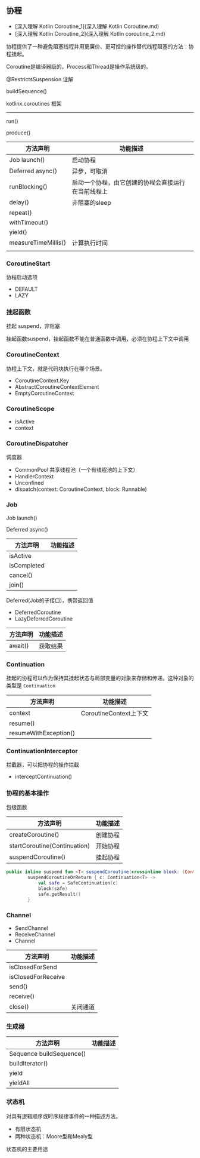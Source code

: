## 协程

* [深入理解 Kotlin Coroutine_1](深入理解 Kotlin Coroutine.md)
* [深入理解 Kotlin Coroutine_2](深入理解 Kotlin coroutine_2.md)

协程提供了一种避免阻塞线程并用更廉价、更可控的操作替代线程阻塞的方法：协程挂起。

Coroutine是编译器级的，Process和Thread是操作系统级的。

@RestrictsSuspension 注解

buildSequence()

kotlinx.coroutines 框架

----

run()

produce()

| 方法声明                | 功能描述                      |
| ------------------- | ------------------------- |
| Job launch()        | 启动协程                      |
| Deferred async()    | 异步，可取消                    |
| runBlocking()       | 启动一个协程，由它创建的协程会直接运行在当前线程上 |
| delay()             | 非阻塞的sleep                 |
| repeat()            |                           |
| withTimeout()       |                           |
| yield()             |                           |
| measureTimeMillis() | 计算执行时间                    |
|                     |                           |

### CoroutineStart

协程启动选项

- DEFAULT
- LAZY

### 挂起函数

挂起 suspend，非阻塞

挂起函数suspend，挂起函数不能在普通函数中调用，必须在协程上下文中调用

### CoroutineContext

协程上下文，就是代码块执行在哪个场景。

- CoroutineContext.Key
- AbstractCoroutineContextElement
- EmptyCoroutineContext 

### CoroutineScope

- isActive
- context

### CoroutineDispatcher

调度器

- CommonPool 共享线程池（一个有线程池的上下文）
- HandlerContext
- Unconfined
- dispatch(context: CoroutineContext, block: Runnable)

### Job

Job launch()

Deferred async()

| 方法声明        | 功能描述 |
| ----------- | ---- |
| isActive    |      |
| isCompleted |      |
| cancel()    |      |
| join()      |      |

Deferred(Job的子接口)，携带返回值

- DeferredCoroutine
- LazyDeferredCoroutine

| 方法声明    | 功能描述 |
| ------- | ---- |
| await() | 获取结果 |

### Continuation

挂起的协程可以作为保持其挂起状态与局部变量的对象来存储和传递。这种对象的类型是 `Continuation`

| 方法声明                  | 功能描述                |
| --------------------- | ------------------- |
| context               | CoroutineContext上下文 |
| resume()              |                     |
| resumeWithException() |                     |

### ContinuationInterceptor

拦截器，可以把协程的操作拦截

- interceptContinuation()

### 协程的基本操作

包级函数

| 方法声明                         | 功能描述 |
| ---------------------------- | ---- |
| createCoroutine()            | 创建协程 |
| startCoroutine(Continuation) | 开始协程 |
| suspendCoroutine()           | 挂起协程 |

```kotlin
public inline suspend fun <T> suspendCoroutine(crossinline block: (Continuation<T>) -> Unit): T =
        suspendCoroutineOrReturn { c: Continuation<T> ->
            val safe = SafeContinuation(c)
            block(safe)
            safe.getResult()
        }
```
### Channel

- SendChannel
- ReceiveChannel
- Channel

| 方法声明               | 功能描述 |
| ------------------ | ---- |
| isClosedForSend    |      |
| isClosedForReceive |      |
| send()             |      |
| receive()          |      |
| close()            | 关闭通道 |

### 生成器 

| 方法声明                     | 功能描述 |
| ------------------------ | ---- |
| Sequence buildSequence() |      |
| buildIterator()          |      |
| yield                    |      |
| yieldAll                 |      |

### 状态机

对具有逻辑顺序或时序规律事件的一种描述方法。

- 有限状态机
- 两种状态机：Moore型和Mealy型

状态机的主要用途